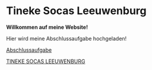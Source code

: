 # Tineke Socas Leeuwenburg

  **Willkommen auf meine Website!**
  
  Hier wird meine Abschlussaufgabe hochgeladen!

  [Abschlussaufgabe](Liste.html)


[TINEKE SOCAS LEEUWENBURG](https://github.com/TinekeSocas/Computerbenutzung-und-Programmieren-SoSe-2024/blob/main/IMG_3028.png) 
